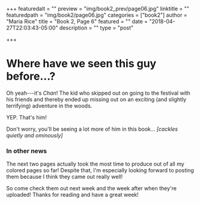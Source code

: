 +++
featuredalt = ""
preview = "img/book2_prev/page06.jpg"
linktitle = ""
featuredpath = "img/book2/page06.jpg"
categories = ["book2"]
author = "Maria Rice"
title = "Book 2, Page 6"
featured = ""
date = "2018-04-27T22:03:43-05:00"
description = ""
type = "post"

+++

# Where have we seen this guy before...?

Oh yeah---it's *Chan*! The kid who skipped out on going to the 
festival with his friends and thereby ended up missing out on an 
exciting (and slightly terrifying) adventure in the woods. 

YEP. That's him! 

Don't worry, you'll be seeing a lot more of him 
in this book... *[cackles quietly and ominously]*

### In other news

The next two pages actually took the most time to produce out of all 
my colored pages so far! Despite that, I'm especially looking 
forward to posting them because I think they came out really well!

So come check them out next week and the week after when they're 
uploaded! Thanks for reading and have a great week!

